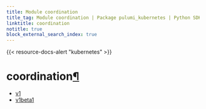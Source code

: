 ```yaml
---
title: Module coordination
title_tag: Module coordination | Package pulumi_kubernetes | Python SDK
linktitle: coordination
notitle: true
block_external_search_index: true
---
```


{{< resource-docs-alert "kubernetes" >}}

<div class="section" id="coordination">
<h1>coordination<a class="headerlink" href="#coordination" title="Permalink to this headline">¶</a></h1>
<div class="toctree-wrapper compound">
<ul>
<li class="toctree-l1"><a class="reference internal" href="v1/">v1</a></li>
<li class="toctree-l1"><a class="reference internal" href="v1beta1/">v1beta1</a></li>
</ul>
</div>
</div>
